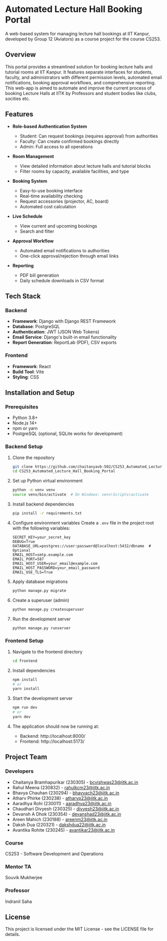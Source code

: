 # Automated Lecture Hall Booking Portal

A web-based system for managing lecture hall bookings at IIT Kanpur, developed by Group 12 (Aviators) as a course project for the course CS253.

## Overview

This portal provides a streamlined solution for booking lecture halls and tutorial rooms at IIT Kanpur. It features separate interfaces for students, faculty, and administrators with different permission levels, automated email notifications, booking approval workflows, and comprehensive reporting. This web-app is aimed to automate and improve the current process of booking Lecture Halls at IITK by Professors and student bodies like clubs, socities etc.

## Features

- **Role-based Authentication System**
  - Student: Can request bookings (requires approval) from authorities
  - Faculty: Can create confirmed bookings directly
  - Admin: Full access to all operations

- **Room Management**
  - View detailed information about lecture halls and tutorial blocks
  - Filter rooms by capacity, available facilities, and type

- **Booking System**
  - Easy-to-use booking interface
  - Real-time availability checking
  - Request accessories (projector, AC, board)
  - Automated cost calculation

- **Live Schedule**
  - View current and upcoming bookings
  - Search and filter 

- **Approval Workflow**
  - Automated email notifications to authorities
  - One-click approval/rejection through email links

- **Reporting**
  - PDF bill generation
  - Daily schedule downloads in CSV format

## Tech Stack

### Backend
- **Framework**: Django with Django REST Framework
- **Database**: PostgreSQL
- **Authentication**: JWT (JSON Web Tokens)
- **Email Service**: Django's built-in email functionality
- **Report Generation**: ReportLab (PDF), CSV exports

### Frontend
- **Framework**: React
- **Build Tool**: Vite
- **Styling**: CSS

## Installation and Setup

### Prerequisites
- Python 3.8+
- Node.js 14+
- npm or yarn
- PostgreSQL (optional, SQLite works for development)

### Backend Setup

1. Clone the repository
   ```bash
   git clone https://github.com/chaitanyavb-502/CS253_Automated_Lecture_Hall_Booking_Portal.git
   cd CS253_Automated_Lecture_Hall_Booking_Portal
   ```

2. Set up Python virtual environment
   ```bash
   python -m venv venv
   source venv/bin/activate  # On Windows: venv\Scripts\activate
   ```

3. Install backend dependencies
   ```bash
   pip install -r requirements.txt
   ```

4. Configure environment variables
   Create a `.env` file in the project root with the following variables:
   ```
   SECRET_KEY=your_secret_key
   DEBUG=True
   DATABASE_URL=postgres://user:password@localhost:5432/dbname  # Optional
   EMAIL_HOST=smtp.example.com
   EMAIL_PORT=587
   EMAIL_HOST_USER=your_email@example.com
   EMAIL_HOST_PASSWORD=your_email_password
   EMAIL_USE_TLS=True
   ```

5. Apply database migrations
   ```bash
   python manage.py migrate
   ```

6. Create a superuser (admin)
   ```bash
   python manage.py createsuperuser
   ```

7. Run the development server
   ```bash
   python manage.py runserver
   ```

### Frontend Setup

1. Navigate to the frontend directory
   ```bash
   cd frontend
   ```

2. Install dependencies
   ```bash
   npm install
   # or
   yarn install
   ```

3. Start the development server
   ```bash
   npm run dev
   # or
   yarn dev
   ```

4. The application should now be running at:
   - Backend: http://localhost:8000/
   - Frontend: http://localhost:5173/

## Project Team

### Developers
- Chaitanya Bramhapurikar (230305) - bcvishwas23@iitk.ac.in
- Rahul Meena (230832) - rahulkcm23@iitk.ac.in
- Bhavya Chauhan (230294) - bhavyach23@iitk.ac.in
- Atharv Phirke (230238) - atharvp23@iitk.ac.in
- Aaradhya Rohi (230011) - aaradhya23@iitk.ac.in
- Chaudhari Divyesh (230325) - divyesh23@iitk.ac.in
- Devansh A Dhok (230354) - devanshad23@iitk.ac.in
- Areen Mahich (230188) - areenm23@iitk.ac.in
- Daksh Dua (220321) - dakshdua22@iitk.ac.in
- Avantika Rohite (230245) - avantikar23@iitk.ac.in

### Course
CS253 - Software Development and Operations

### Mentor TA
Souvik Mukherjee
### Professor
Indranil Saha
## License

This project is licensed under the MIT License - see the LICENSE file for details.
